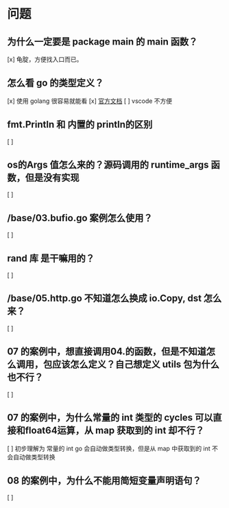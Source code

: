 # 问题

## 为什么一定要是 package main 的 main 函数？

[x] 龟腚，方便找入口而已。

## 怎么看 go 的类型定义？

[x] 使用 golang 很容易就能看
[x] [官方文档](https://pkg.go.dev/os#pkg-variables)
[ ] vscode 不方便

## fmt.Println 和 内置的 println的区别

[ ]

## os的Args 值怎么来的？源码调用的 runtime_args 函数，但是没有实现

[ ]

## /base/03.bufio.go 案例怎么使用？

[ ]

## rand 库 是干嘛用的？

[ ]

## /base/05.http.go 不知道怎么换成 io.Copy, dst 怎么来？

[ ]

## 07 的案例中，想直接调用04.的函数，但是不知道怎么调用，包应该怎么定义？自己想定义 utils 包为什么也不行？

[ ]

## 07 的案例中，为什么常量的 int 类型的 cycles 可以直接和float64运算，从 map 获取到的 int 却不行？

[ ] 初步理解为 常量的 int go 会自动做类型转换，但是从 map 中获取到的 int 不会自动做类型转换  

## 08 的案例中，为什么不能用简短变量声明语句？

[ ]
